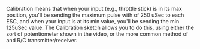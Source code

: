 Calibration means that when your input (e.g., throttle stick) is in its max
position, you'll be sending the maximum pulse with of 250 uSec to each ESC, 
and when your input is at its min value, you'll be sending the min 125uSec 
value.  The Calibration sketch allows you to do this, using either the sort of
potentiometer shown in the video, or the more common method of and R/C 
transmitter/receiver.  
